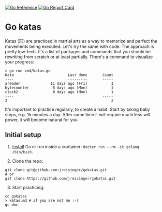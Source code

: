 [![Go Reference](https://pkg.go.dev/badge/github.com/jreisinger/gokatas.svg)](https://pkg.go.dev/github.com/jreisinger/gokatas)
[![Go Report Card](https://goreportcard.com/badge/github.com/jreisinger/gokatas)](https://goreportcard.com/report/github.com/jreisinger/gokatas)

# Go katas

Katas (形) are practiced in martial arts as a way to memorize and perfect the
movements being executed. Let's try the same with code. The approach is pretty
low-tech. It's a list of packages and commands that you should be rewriting
from scratch or at least partially. There's a command to visualize your
progress:

```
> go run cmd/katas.go
Kata                         Last done       Count
----                         ---------       -----
areader              11 days ago (Fri)           1
bytecounter           8 days ago (Mon)           1
clock2                8 days ago (Mon)           1
----                                         -----
3                                                3
```

It's important to practice regularly, to create a habit. Start by taking baby
steps, e.g. 15 minutes a day. After some time it will require much less will
power, it will become natural for you.

## Initial setup

1) [Install](https://go.dev/doc/install) Go or run inside a container: `docker
run --rm -it golang /bin/bash`.

2) Clone the repo:

```
git clone git@github.com:jreisinger/gokatas.git
# or
git clone https://github.com/jreisinger/gokatas.git
```

3) Start practicing:

```
cd gokatas
> katas.md # if you are not me :-)
go doc
```

